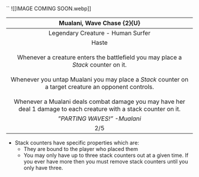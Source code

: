``
![[IMAGE COMING SOON.webp]]

|                                                                                                                                                          Mualani, Wave Chase {2}{U}                                                                                                                                                           |
| :-------------------------------------------------------------------------------------------------------------------------------------------------------------------------------------------------------------------------------------------------------------------------------------------------------------------------------------------: |
|                                                                                                                                                       Legendary Creature - Human Surfer                                                                                                                                                       |
| Haste <br> <br> Whenever a creature enters the battlefield you may place a *Stack* counter on it. <br> <br> Whenever you untap Mualani you may place a *Stack* counter on a target creature an opponent controls.<br> <br> Whenever a Mualani deals combat damage you may have her deal 1 damage to each creature with a stack counter on it. |
|                                                                                                                                                          *”PARTING WAVES!” -Mualani*                                                                                                                                                          |
|                                                                                                                                                                      2/5                                                                                                                                                                      |
- Stack counters have specific properties which are:
	- They are bound to the player who placed them
	- You may only have up to three stack counters out at a given time. If you ever have more then you must remove stack counters until you only have three.
